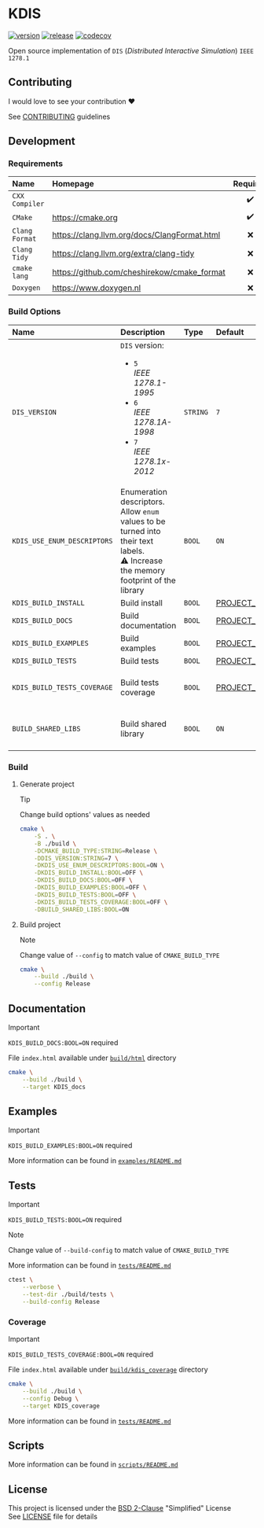 # KDIS

[![version](https://img.shields.io/github/v/release/karljj1/kdis?label=version)](https://github.com/karljj1/kdis/releases/latest)
[![release](https://github.com/karljj1/kdis/actions/workflows/release.yaml/badge.svg)](https://github.com/karljj1/kdis/actions/workflows/release.yaml)
[![codecov](https://codecov.io/gh/karljj1/kdis/branch/master/graph/badge.svg)](https://codecov.io/gh/karljj1/kdis)

Open source implementation of `DIS` (_Distributed Interactive Simulation_) `IEEE 1278.1`

## Contributing

I would love to see your contribution :heart:

See [CONTRIBUTING](./CONTRIBUTING.md) guidelines

## Development

### Requirements

| **Name**       | **Homepage**                                   |    **Required**    | **Notes**                     |
| :------------- | :--------------------------------------------- | :----------------: | :---------------------------- |
| `CXX Compiler` |                                                | :heavy_check_mark: | _`>= C++11`_                  |
| `CMake`        | <https://cmake.org>                            | :heavy_check_mark: | _`>= 3.14`_                   |
| `Clang Format` | <https://clang.llvm.org/docs/ClangFormat.html> |        :x:         |                               |
| `Clang Tidy`   | <https://clang.llvm.org/extra/clang-tidy>      |        :x:         |                               |
| `cmake lang`   | <https://github.com/cheshirekow/cmake_format>  |        :x:         | `pip install cmakelang[YAML]` |
| `Doxygen`      | <https://www.doxygen.nl>                       |        :x:         | Documentation                 |

### Build Options

| **Name**                    | **Description**                                                                                                                                      | **Type** | **Default**                                                                                    | **Notes**                                                                                                                       |
| :-------------------------- | :--------------------------------------------------------------------------------------------------------------------------------------------------- | :------- | :--------------------------------------------------------------------------------------------- | :------------------------------------------------------------------------------------------------------------------------------ |
| `DIS_VERSION`               | `DIS` version: <br/> <ul><li>`5`<br/>_IEEE 1278.1-1995_</li><li>`6`<br/>_IEEE 1278.1A-1998_</li><li>`7`<br/>_IEEE 1278.1x-2012_</li></ul>            | `STRING` | `7`                                                                                            |                                                                                                                                 |
| `KDIS_USE_ENUM_DESCRIPTORS` | Enumeration descriptors. <br/> Allow `enum` values to be turned into their text labels. <br/> :warning: Increase the memory footprint of the library | `BOOL`   | `ON`                                                                                           |                                                                                                                                 |
| `KDIS_BUILD_INSTALL`        | Build install                                                                                                                                        | `BOOL`   | [PROJECT_IS_TOP_LEVEL](https://cmake.org/cmake/help/latest/variable/PROJECT_IS_TOP_LEVEL.html) |                                                                                                                                 |
| `KDIS_BUILD_DOCS`           | Build documentation                                                                                                                                  | `BOOL`   | [PROJECT_IS_TOP_LEVEL](https://cmake.org/cmake/help/latest/variable/PROJECT_IS_TOP_LEVEL.html) | [`Doxygen`](https://www.doxygen.nl) is required                                                                                 |
| `KDIS_BUILD_EXAMPLES`       | Build examples                                                                                                                                       | `BOOL`   | [PROJECT_IS_TOP_LEVEL](https://cmake.org/cmake/help/latest/variable/PROJECT_IS_TOP_LEVEL.html) |                                                                                                                                 |
| `KDIS_BUILD_TESTS`          | Build tests                                                                                                                                          | `BOOL`   | [PROJECT_IS_TOP_LEVEL](https://cmake.org/cmake/help/latest/variable/PROJECT_IS_TOP_LEVEL.html) |                                                                                                                                 |
| `KDIS_BUILD_TESTS_COVERAGE` | Build tests coverage                                                                                                                                 | `BOOL`   | [PROJECT_IS_TOP_LEVEL](https://cmake.org/cmake/help/latest/variable/PROJECT_IS_TOP_LEVEL.html) | Build option `KDIS_BUILD_TESTS` must be `ON`. <br/> [`LCOV`](https://github.com/linux-test-project/lcov) is required            |
| `BUILD_SHARED_LIBS`         | Build shared library                                                                                                                                 | `BOOL`   | `ON`                                                                                           | See [BUILD_SHARED_LIBS](https://cmake.org/cmake/help/latest/variable/BUILD_SHARED_LIBS.html) documentation for more information |

### Build

1. Generate project

    > [!TIP]
    > Change build options' values as needed

    ```sh
    cmake \
        -S . \
        -B ./build \
        -DCMAKE_BUILD_TYPE:STRING=Release \
        -DDIS_VERSION:STRING=7 \
        -DKDIS_USE_ENUM_DESCRIPTORS:BOOL=ON \
        -DKDIS_BUILD_INSTALL:BOOL=OFF \
        -DKDIS_BUILD_DOCS:BOOL=OFF \
        -DKDIS_BUILD_EXAMPLES:BOOL=OFF \
        -DKDIS_BUILD_TESTS:BOOL=OFF \
        -DKDIS_BUILD_TESTS_COVERAGE:BOOL=OFF \
        -DBUILD_SHARED_LIBS:BOOL=ON
    ```

1. Build project

    > [!NOTE]
    > Change value of `--config` to match value of `CMAKE_BUILD_TYPE`

    ```sh
    cmake \
        --build ./build \
        --config Release
    ```

## Documentation

> [!IMPORTANT]
> `KDIS_BUILD_DOCS:BOOL=ON` required

File `index.html` available under [`build/html`](./build/html) directory

```sh
cmake \
    --build ./build \
    --target KDIS_docs
```

## Examples

> [!IMPORTANT]
> `KDIS_BUILD_EXAMPLES:BOOL=ON` required

More information can be found in [`examples/README.md`](./examples/README.md)

## Tests

> [!IMPORTANT]
> `KDIS_BUILD_TESTS:BOOL=ON` required

> [!NOTE]
> Change value of `--build-config` to match value of `CMAKE_BUILD_TYPE`

More information can be found in [`tests/README.md`](./tests/README.md)

```sh
ctest \
    --verbose \
    --test-dir ./build/tests \
    --build-config Release
```

### Coverage

> [!IMPORTANT]
> `KDIS_BUILD_TESTS_COVERAGE:BOOL=ON` required

File `index.html` available under [`build/kdis_coverage`](./build/kdis_coverage) directory

```sh
cmake \
    --build ./build \
    --config Debug \
    --target KDIS_coverage
```

More information can be found in [`tests/README.md`](./tests/README.md)

## Scripts

More information can be found in [`scripts/README.md`](./scripts/README.md)

## License

This project is licensed under the [BSD 2-Clause](https://opensource.org/license/bsd-2-clause) "Simplified" License \
See [LICENSE](./LICENSE) file for details
